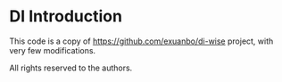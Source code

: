# DI Introduction

This code is a copy of https://github.com/exuanbo/di-wise project, with very few
modifications.

All rights reserved to the authors.
